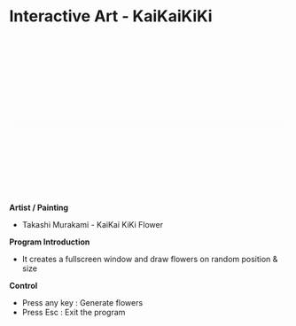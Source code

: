 # Interactive Art - KaiKaiKiKi
![Preview](KaiKaiKiKi.gif)

__Artist / Painting__  
* Takashi Murakami - KaiKai KiKi Flower

__Program Introduction__  
* It creates a fullscreen window and draw flowers on random position & size

__Control__  
* Press any key : Generate flowers  
* Press Esc : Exit the program  

